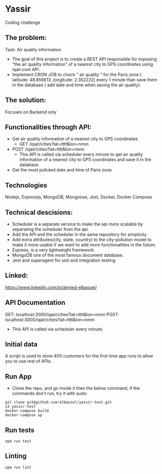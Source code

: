 # Yassir
Coding challenge
## The problem:
Task: Air quality information

- The goal of this project is to create a REST API responsible for exposing “the air quality information” of a nearest city to GPS coordinates using iqair.com API.
- Implement CRON JOB to check “ air quality “ for the Paris zone ( latitude:  48.856613 ,longitude: 2.352222) every 1 minute than save them in the database ( add date and time when saving the air quality)

## The solution:
Focuses on Backend only

## Functionalities through API:
- Get air quality information of a nearest city to GPS coordinates
  - GET /iqair/cities?lat=tttt&lon=nnnn
- POST /iqair/cities?lat=tttt&lon=nnnn
  - This API is called via scheduler every minute to get air quality information of a nearest city to GPS coordinates and save it in the database.
- Get the most polluted date and time of Paris zone

## Technologies
Nodejs, Expressjs, MongoDB, Mongoose, Jest, Docker, Docker Compose

## Technical descisions:
- Scheduler is a separate service to make the api more scalable by separating the scheduler from the api.
- Add the API and the scheduler in the same repository for simplicity.
- Add extra attributes(city, state, country) to the city-pollution model to make it more usable if we want to add more functionalities in the future.
- Express, is a very lightweight framework.
- MongoDB one of the most famous document database.
- Jest and superagent for unit and integration testing

## Linked:
https://www.linkedin.com/in/ahmed-elbassel/


## API Documentation
GET: localhost:3000/iqair/cities?lat=tttt&lon=nnnn
POST: localhost:3000/iqair/cities?lat=tttt&lon=nnnn
  - This API is called via scheduler every minute.



## Initial data
A script is used to store 400 customers for the first time app runs to allow you to use rest of APIs.

## Run App
- Clone the repo, and go inside it then the below command, if the commands don't run, try it with sudo:
```
git clone git@github.com:elbassel/yassir-test.git
cd yassir-test
docker-compose build
docker-compose up
```


## Run tests
```
npm run test
```

## Linting
```
npm run lint
```
